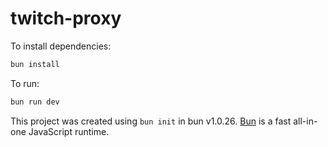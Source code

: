 # twitch-proxy

To install dependencies:

```bash
bun install
```

To run:

```bash
bun run dev
```

This project was created using `bun init` in bun v1.0.26. [Bun](https://bun.sh) is a fast all-in-one JavaScript runtime.
